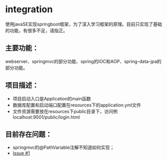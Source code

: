 # integration
使用javaSE实现springboot框架，为了深入学习框架的原理。目前只实现了基础的功能，有很多不足，请指正。

## 主要功能：
webserver、springmvc的部分功能、spring的IOC和AOP、spring-data-jpa的部分功能。

## 项目描述：
- 项目启动入口是Application的main函数
- 数据库配置和启动端口配置在resources下的application.yml文件
- 文件资源需要放在resources下public目录下，访问例localhost:9001/public/login.html

## 目前存在问题：
+ springmvc的@PathVariable注解不知道如何实现；
+ [Issue #1](https://github.com/zhukai-git/integration/issues/1)  


